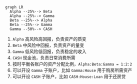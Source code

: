 ```mermaid
graph LR
  Alpha --25%--> Beta
  Alpha --25%--> Gamma
  Beta --25%--> Alpha
  Beta --25%--> Gamma
  Gamma --50%--> CASH
```

1. `Alpha` 高风险高回报，负责资产的质变
2. `Beta` 中风险中回报，负责资产的量变
3. `Gamma` 低风险低回报，负责稳定的收入
4. `CASH` 现金池，负责日常消费所需
5. 按时平衡各账户的资产分配比例，`Alpha:Beta:Gamma = 1:2:2`
6. 可以开设 `Gamma` 子账户，比如 `Gamma:House` 用于购房所需资产
7. 可以开设 `CASH` 子账户，比如 `CASH:House:Loan` 用于还房贷